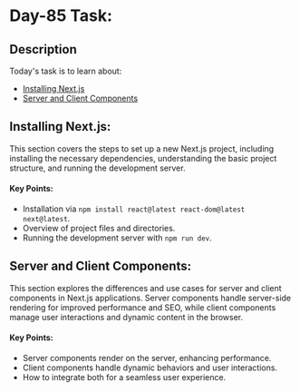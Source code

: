 # Day-85 Task:

## Description
Today's task is to learn about:

- [Installing Next.js](https://nextjs.org/learn/react-foundations/installation)
- [Server and Client Components](https://nextjs.org/learn/react-foundations/server-and-client-components)


## Installing Next.js:
This section covers the steps to set up a new Next.js project, including installing the necessary dependencies, understanding the basic project structure, and running the development server.

#### Key Points:
- Installation via `npm install react@latest react-dom@latest next@latest`.
- Overview of project files and directories.
- Running the development server with `npm run dev`.


## Server and Client Components:
This section explores the differences and use cases for server and client components in Next.js applications. Server components handle server-side rendering for improved performance and SEO, while client components manage user interactions and dynamic content in the browser.

#### Key Points:
- Server components render on the server, enhancing performance.
- Client components handle dynamic behaviors and user interactions.
- How to integrate both for a seamless user experience.
